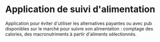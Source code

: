 # Application de suivi d'alimentation

Application pour éviter d'utiliser les alternatives payantes ou avec pub disponibles sur le marché pour suivre son alimentation : comptage des calories, des macronutriments à partir d'aliments sélectionnés.